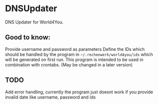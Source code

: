 # DNSUpdater
DNS Updater for World4You.
## Good to know:
Provide username and password as parameters
Define the IDs which should be handled by the program in `~/.rechenwerk/world4you/ids` which will be generated on first run.
This program is intended to be used in combination with crontabs. (May be changed in a later version)

## TODO
Add error handling, currently the program just doesnt work if you provide invalid date like username, password and ids
